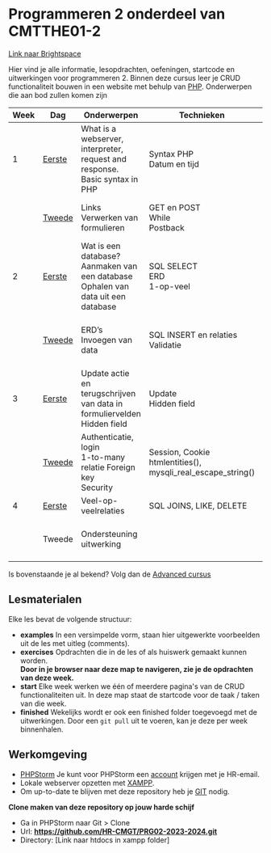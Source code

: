 # Programmeren 2 onderdeel van CMTTHE01-2

[Link naar Brightspace](https://brightspace.hr.nl/d2l/home/28859)

Hier vind je alle informatie, lesopdrachten, oefeningen, startcode en uitwerkingen voor programmeren 2.
Binnen deze cursus leer je CRUD functionaliteit bouwen in een website met behulp van [PHP](https://www.php.net/).
Onderwerpen die aan bod zullen komen zijn

| Week | Dag              | Onderwerpen                                                                             | Technieken                                                    | Producten                                  | Deadline                                      | 
|------|------------------|-----------------------------------------------------------------------------------------|---------------------------------------------------------------|--------------------------------------------|-----------------------------------------------|
| 1    | [Eerste](./les1) | What is a webserver, interpreter, request and response.<br/> Basic syntax in PHP        | Syntax PHP<br/>Datum en tijd                                       | (zonder db)<br/>Index.php                  |                                               |
|      | [Tweede](./les2) | Links<br/>Verwerken van formulieren                                                     | GET en POST<br/>While<br/>Postback                            | (zonder db)<br/>Details.php<br/>Create.php |                                               |
| 2    | [Eerste](./les3) | Wat is een database?<br/>Aanmaken van een database<br/>Ophalen van data uit een database| SQL SELECT<br/>ERD<br/>1-op-veel                              | Index.php<br/>Details.php                  |                                               |
|      | [Tweede](./les4) | ERD’s<br/>Invoegen van data                                                             | SQL INSERT en relaties<br/>Validatie                          | Create.php<br/>Delete.php                  | Donderdag 17:00<br/>Screencast in Brightspace |
| 3    | [Eerste](./les5) | Update actie en terugschrijven van data in formuliervelden<br/>Hidden field             | Update<br/>Hidden field                                       | Edit.php                                   | Maandag 09:00 peer-feedback op screencast     |
|      | [Tweede](./les6) | Authenticatie, login<br/>1-to-many relatie Foreign key<br/>Security                     | Session, Cookie<br/>htmlentities(), mysqli_real_escape_string()| Login.php<br/>Logout.php                   |                                               |
| 4    | [Eerste](./les7) | Veel-op-veelrelaties                                                                    | SQL JOINS, LIKE, DELETE                                       | Delete.php                                 |                                               |
|      | Tweede           | Ondersteuning uitwerking                                                                |                                                               |                                            | Vrijdag 17:00<br/>Screencast eindproduct      |

Is bovenstaande je al bekend? Volg dan de [Advanced cursus](advanced)

## Lesmaterialen

Elke les bevat de volgende structuur:

- **examples**
  In een versimpelde vorm, staan hier uitgewerkte voorbeelden uit de les met uitleg (comments).
- **exercises**
  Opdrachten die in de les of als huiswerk gemaakt kunnen worden.<br/>
  **Door in je browser naar deze map te navigeren, zie je de opdrachten van deze week.**
- **start**
  Elke week werken we één of meerdere pagina's van de CRUD functionaliteiten uit. In deze map staat de startcode voor de taak / taken van die week.
- **finished**
  Wekelijks wordt er ook een finished folder toegevoegd met de uitwerkingen. Door een `git pull` uit te voeren, kan je deze per week binnenhalen.

## Werkomgeving

- [PHPStorm](https://www.jetbrains.com/phpstorm/download/)
  Je kunt voor PHPStorm een [account](https://www.jetbrains.com/shop/eform/students) krijgen met je HR-email.
- Lokale webserver opzetten met [XAMPP](https://www.apachefriends.org/download.html).
- Om up-to-date te blijven met deze repository heb je [GIT](https://git-scm.com/book/en/v2/Getting-Started-Installing-Git) nodig.

**Clone maken van deze repository op jouw harde schijf**
- Ga in PHPStorm naar Git > Clone
- Url: **https://github.com/HR-CMGT/PRG02-2023-2024.git**
- Directory: [Link naar htdocs in xampp folder]


